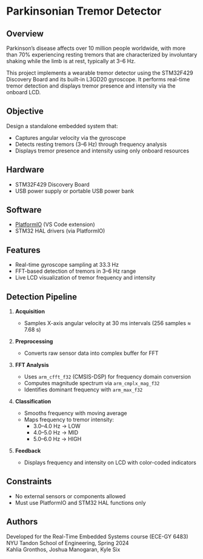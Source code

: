 # Parkinsonian Tremor Detector

## Overview

Parkinson’s disease affects over 10 million people worldwide, with more than 70% experiencing resting tremors that are characterized by involuntary shaking while the limb is at rest, typically at 3–6 Hz.

This project implements a wearable tremor detector using the STM32F429 Discovery Board and its built-in L3GD20 gyroscope. It performs real-time tremor detection and displays tremor presence and intensity via the onboard LCD.

## Objective

Design a standalone embedded system that:
- Captures angular velocity via the gyroscope
- Detects resting tremors (3–6 Hz) through frequency analysis
- Displays tremor presence and intensity using only onboard resources

## Hardware

- STM32F429 Discovery Board  
- USB power supply or portable USB power bank  

## Software

- [PlatformIO](https://platformio.org/) (VS Code extension)  
- STM32 HAL drivers (via PlatformIO)

## Features

- Real-time gyroscope sampling at 33.3 Hz  
- FFT-based detection of tremors in 3–6 Hz range  
- Live LCD visualization of tremor frequency and intensity  

## Detection Pipeline

1. **Acquisition**  
   - Samples X-axis angular velocity at 30 ms intervals (256 samples ≈ 7.68 s)

2. **Preprocessing**  
   - Converts raw sensor data into complex buffer for FFT

3. **FFT Analysis**  
   - Uses `arm_cfft_f32` (CMSIS-DSP) for frequency domain conversion  
   - Computes magnitude spectrum via `arm_cmplx_mag_f32`  
   - Identifies dominant frequency with `arm_max_f32`

4. **Classification**  
   - Smooths frequency with moving average  
   - Maps frequency to tremor intensity:
     - 3.0–4.0 Hz → LOW  
     - 4.0–5.0 Hz → MID  
     - 5.0–6.0 Hz → HIGH  

5. **Feedback**  
   - Displays frequency and intensity on LCD with color-coded indicators

## Constraints

- No external sensors or components allowed  
- Must use PlatformIO and STM32 HAL functions only

## Authors

Developed for the Real-Time Embedded Systems course (ECE-GY 6483)  
NYU Tandon School of Engineering, Spring 2024  
Kahlia Gronthos, Joshua Manogaran, Kyle Six

